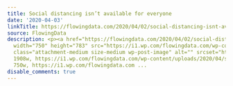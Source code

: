 ```yaml
---
title: Social distancing isn’t available for everyone
date: '2020-04-03'
linkTitle: https://flowingdata.com/2020/04/02/social-distancing-isnt-available-for-everyone/
source: FlowingData
description: <p><a href="https://flowingdata.com/2020/04/02/social-distancing-isnt-available-for-everyone/"><img
  width="750" height="783" src="https://i1.wp.com/flowingdata.com/wp-content/uploads/2020/04/stay-at-home-and-median-income.png?fit=750%2C783&amp;ssl=1"
  class="attachment-medium size-medium wp-post-image" alt="" srcset="https://i1.wp.com/flowingdata.com/wp-content/uploads/2020/04/stay-at-home-and-median-income.png?w=1908&amp;ssl=1
  1908w, https://i1.wp.com/flowingdata.com/wp-content/uploads/2020/04/stay-at-home-and-median-income.png?resize=750%2C783&amp;ssl=1
  750w, https://i1.wp.com/flowingdata.com ...
disable_comments: true
---
```

<p><a href="https://flowingdata.com/2020/04/02/social-distancing-isnt-available-for-everyone/"><img width="750" height="783" src="https://i1.wp.com/flowingdata.com/wp-content/uploads/2020/04/stay-at-home-and-median-income.png?fit=750%2C783&amp;ssl=1" class="attachment-medium size-medium wp-post-image" alt="" srcset="https://i1.wp.com/flowingdata.com/wp-content/uploads/2020/04/stay-at-home-and-median-income.png?w=1908&amp;ssl=1 1908w, https://i1.wp.com/flowingdata.com/wp-content/uploads/2020/04/stay-at-home-and-median-income.png?resize=750%2C783&amp;ssl=1 750w, https://i1.wp.com/flowingdata.com ...